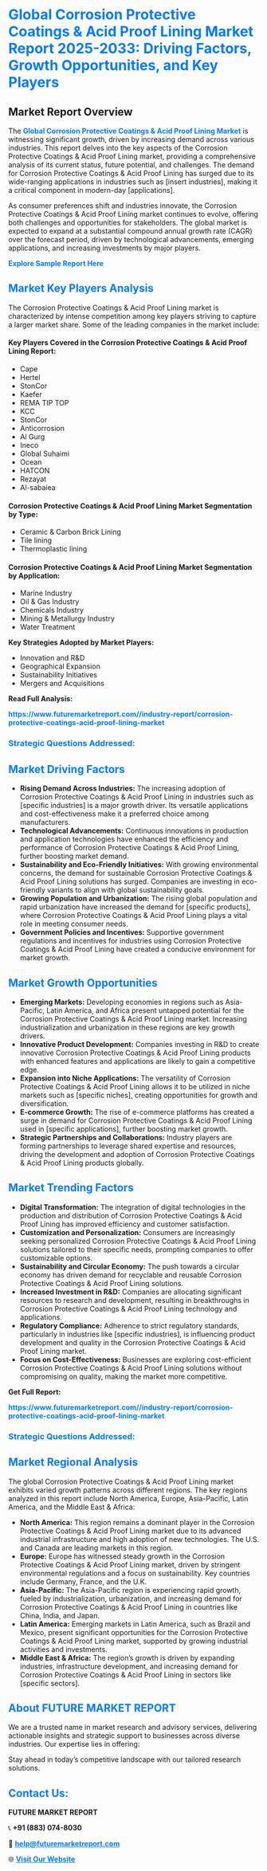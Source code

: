 <h1 style="color: #007BFF;">Global Corrosion Protective Coatings & Acid Proof Lining Market Report 2025-2033: Driving Factors, Growth Opportunities, and Key Players</h1>

<section id="overview">
<h2>Market Report Overview</h2>
<p>The <a href="https://www.futuremarketreport.com//industry-report/corrosion-protective-coatings-acid-proof-lining-market" style="color: #007BFF; text-decoration: none;"><strong>Global Corrosion Protective Coatings & Acid Proof Lining Market</strong></a> is witnessing significant growth, driven by increasing demand across various industries. This report delves into the key aspects of the Corrosion Protective Coatings & Acid Proof Lining market, providing a comprehensive analysis of its current status, future potential, and challenges. The demand for Corrosion Protective Coatings & Acid Proof Lining has surged due to its wide-ranging applications in industries such as [insert industries], making it a critical component in modern-day [applications].</p>
<p>As consumer preferences shift and industries innovate, the Corrosion Protective Coatings & Acid Proof Lining market continues to evolve, offering both challenges and opportunities for stakeholders. The global market is expected to expand at a substantial compound annual growth rate (CAGR) over the forecast period, driven by technological advancements, emerging applications, and increasing investments by major players.</p>
</section>

<section id="overview">
<p><a href="https://www.futuremarketreport.com//request-sample/reportId=54317" style="color: #007BFF; text-decoration: none;"><strong>Explore Sample Report Here</strong></a></p>
</section>

<section id="key-players">
<h2 style="color: #007BFF;">Market Key Players Analysis</h2>
<p>The Corrosion Protective Coatings & Acid Proof Lining market is characterized by intense competition among key players striving to capture a larger market share. Some of the leading companies in the market include:</p>
<h4>Key Players Covered in the Corrosion Protective Coatings & Acid Proof Lining Report:</h4>
<ul><li>Cape</li><li>Hertel</li><li>StonCor</li><li>Kaefer</li><li>REMA TIP TOP</li><li>KCC</li><li>StonCor</li><li>Anticorrosion</li><li>Al Gurg</li><li>Ineco</li><li>Global Suhaimi</li><li>Ocean</li><li>HATCON</li><li>Rezayat</li><li>Al-sabaiea</li></ul>
<h4>Corrosion Protective Coatings & Acid Proof Lining Market Segmentation by Type:</h4>
<ul><li>Ceramic &amp; Carbon Brick Lining</li><li>Tile lining</li><li>Thermoplastic lining</li></ul>

<h4>Corrosion Protective Coatings & Acid Proof Lining Market Segmentation by Application:</h4>
<ul><li>Marine Industry</li><li>Oil &amp; Gas Industry</li><li>Chemicals Industry</li><li>Mining &amp; Metallurgy Industry</li><li>Water Treatment</li></ul>
<p><strong>Key Strategies Adopted by Market Players:</strong></p>
<ul>
<li>Innovation and R&D</li>
<li>Geographical Expansion</li>
<li>Sustainability Initiatives</li>
<li>Mergers and Acquisitions</li>
</ul>
</section>

<section>
<p><strong>Read Full Analysis: </strong></p><a href="https://www.futuremarketreport.com//industry-report/corrosion-protective-coatings-acid-proof-lining-market" style="color: #007BFF; text-decoration: none;"><strong>https://www.futuremarketreport.com//industry-report/corrosion-protective-coatings-acid-proof-lining-market</strong></a>
<h3 style="color: #007BFF;">Strategic Questions Addressed:</h3>
</section>

<section id="driving-factors">
<h2 style="color: #007BFF;">Market Driving Factors</h2>
<ul>
<li><strong>Rising Demand Across Industries:</strong> The increasing adoption of Corrosion Protective Coatings & Acid Proof Lining in industries such as [specific industries] is a major growth driver. Its versatile applications and cost-effectiveness make it a preferred choice among manufacturers.</li>
<li><strong>Technological Advancements:</strong> Continuous innovations in production and application technologies have enhanced the efficiency and performance of Corrosion Protective Coatings & Acid Proof Lining, further boosting market demand.</li>
<li><strong>Sustainability and Eco-Friendly Initiatives:</strong> With growing environmental concerns, the demand for sustainable Corrosion Protective Coatings & Acid Proof Lining solutions has surged. Companies are investing in eco-friendly variants to align with global sustainability goals.</li>
<li><strong>Growing Population and Urbanization:</strong> The rising global population and rapid urbanization have increased the demand for [specific products], where Corrosion Protective Coatings & Acid Proof Lining plays a vital role in meeting consumer needs.</li>
<li><strong>Government Policies and Incentives:</strong> Supportive government regulations and incentives for industries using Corrosion Protective Coatings & Acid Proof Lining have created a conducive environment for market growth.</li>
</ul>
</section>

<section id="growth-opportunities">
<h2 style="color: #007BFF;">Market Growth Opportunities</h2>
<ul>
<li><strong>Emerging Markets:</strong> Developing economies in regions such as Asia-Pacific, Latin America, and Africa present untapped potential for the Corrosion Protective Coatings & Acid Proof Lining market. Increasing industrialization and urbanization in these regions are key growth drivers.</li>
<li><strong>Innovative Product Development:</strong> Companies investing in R&D to create innovative Corrosion Protective Coatings & Acid Proof Lining products with enhanced features and applications are likely to gain a competitive edge.</li>
<li><strong>Expansion into Niche Applications:</strong> The versatility of Corrosion Protective Coatings & Acid Proof Lining allows it to be utilized in niche markets such as [specific niches], creating opportunities for growth and diversification.</li>
<li><strong>E-commerce Growth:</strong> The rise of e-commerce platforms has created a surge in demand for Corrosion Protective Coatings & Acid Proof Lining used in [specific applications], further boosting market growth.</li>
<li><strong>Strategic Partnerships and Collaborations:</strong> Industry players are forming partnerships to leverage shared expertise and resources, driving the development and adoption of Corrosion Protective Coatings & Acid Proof Lining products globally.</li>
</ul>
</section>

<section id="trending-factors">
<h2 style="color: #007BFF;">Market Trending Factors</h2>
<ul>
<li><strong>Digital Transformation:</strong> The integration of digital technologies in the production and distribution of Corrosion Protective Coatings & Acid Proof Lining has improved efficiency and customer satisfaction.</li>
<li><strong>Customization and Personalization:</strong> Consumers are increasingly seeking personalized Corrosion Protective Coatings & Acid Proof Lining solutions tailored to their specific needs, prompting companies to offer customizable options.</li>
<li><strong>Sustainability and Circular Economy:</strong> The push towards a circular economy has driven demand for recyclable and reusable Corrosion Protective Coatings & Acid Proof Lining solutions.</li>
<li><strong>Increased Investment in R&D:</strong> Companies are allocating significant resources to research and development, resulting in breakthroughs in Corrosion Protective Coatings & Acid Proof Lining technology and applications.</li>
<li><strong>Regulatory Compliance:</strong> Adherence to strict regulatory standards, particularly in industries like [specific industries], is influencing product development and quality in the Corrosion Protective Coatings & Acid Proof Lining market.</li>
<li><strong>Focus on Cost-Effectiveness:</strong> Businesses are exploring cost-efficient Corrosion Protective Coatings & Acid Proof Lining solutions without compromising on quality, making the market more competitive.</li>
</ul>
</section>

<section>
<p><strong>Get Full Report: </strong></p><a href="https://www.futuremarketreport.com//industry-report/corrosion-protective-coatings-acid-proof-lining-market" style="color: #007BFF; text-decoration: none;"><strong>https://www.futuremarketreport.com//industry-report/corrosion-protective-coatings-acid-proof-lining-market</strong></a>
<h3 style="color: #007BFF;">Strategic Questions Addressed:</h3>
</section>


<section id="regional-analysis">
<h2 style="color: #007BFF;">Market Regional Analysis</h2>
<p>The global Corrosion Protective Coatings & Acid Proof Lining market exhibits varied growth patterns across different regions. The key regions analyzed in this report include North America, Europe, Asia-Pacific, Latin America, and the Middle East & Africa:</p>
<ul>
<li><strong>North America:</strong> This region remains a dominant player in the Corrosion Protective Coatings & Acid Proof Lining market due to its advanced industrial infrastructure and high adoption of new technologies. The U.S. and Canada are leading markets in this region.</li>
<li><strong>Europe:</strong> Europe has witnessed steady growth in the Corrosion Protective Coatings & Acid Proof Lining market, driven by stringent environmental regulations and a focus on sustainability. Key countries include Germany, France, and the U.K.</li>
<li><strong>Asia-Pacific:</strong> The Asia-Pacific region is experiencing rapid growth, fueled by industrialization, urbanization, and increasing demand for Corrosion Protective Coatings & Acid Proof Lining in countries like China, India, and Japan.</li>
<li><strong>Latin America:</strong> Emerging markets in Latin America, such as Brazil and Mexico, present significant opportunities for the Corrosion Protective Coatings & Acid Proof Lining market, supported by growing industrial activities and investments.</li>
<li><strong>Middle East & Africa:</strong> The region’s growth is driven by expanding industries, infrastructure development, and increasing demand for Corrosion Protective Coatings & Acid Proof Lining in sectors like [specific sectors].</li>
</ul>
</section>

<footer>
<h2 style="color: #007BFF;">About FUTURE MARKET REPORT</h2>
<p>We are a trusted name in market research and advisory services, delivering actionable insights and strategic support to businesses across diverse industries. Our expertise lies in offering:</p>

<p>Stay ahead in today’s competitive landscape with our tailored research solutions.</p>

<h2 style="color: #007BFF;">Contact Us:</h2>
<p><strong>FUTURE MARKET REPORT</strong></p>
<p>📞 <strong>+91 (883) 074-8030</strong></p>
<p>📧 <strong><a href="mailto:help@futuremarketreport.com" style="color: #007BFF;">help@futuremarketreport.com</a></strong></p>
<p>🌐 <strong><a href="https://www.futuremarketreport.com/" style="color: #007BFF;">Visit Our Website</a></strong></p>
</footer>